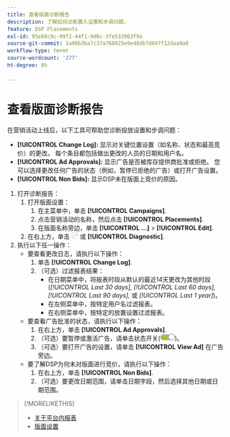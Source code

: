 ```yaml
---
title: 查看版面诊断报告
description: 了解如何诊断置入设置和步调问题。
feature: DSP Placements
exl-id: 95e88c9c-09f2-44f1-9d6c-3fe533963f9a
source-git-commit: 1a98b3ba7c37a768825e9e48db7d847f12daa9a0
workflow-type: tm+mt
source-wordcount: '277'
ht-degree: 0%

---
```


# 查看版面诊断报告

<!-- Does this really belong in the Campaign Management > Reports section or in the Placements section? -->

在营销活动上线后，以下工具可帮助您诊断投放设置和步调问题：

* **[!UICONTROL Change Log]:** 显示对关键位置设置（如名称、状态和最高竞价）的更改。 每个条目都包括做出更改的人员的日期和用户名。
* **[!UICONTROL Ad Approvals]:** 显示广告是否被库存提供商批准或拒绝。 您可以选择更改任何广告的状态（例如，暂停已拒绝的广告）或打开广告设置。
* **[!UICONTROL Non Bids]:** 显示DSP未在版面上竞价的原因。

1. 打开诊断报告：
   1. 打开版面设置：
      1. 在主菜单中，单击 **[!UICONTROL Campaigns]**.
      1. 点击营销活动的名称，然后点击 **[!UICONTROL Placements]**.
      1. 在版面名称旁边，单击  **[!UICONTROL ...]** > **[!UICONTROL Edit]**.
   1. 在右上方，单击 ![版面诊断](/help/dsp/assets/placement-diagnostics.png) 或 **[!UICONTROL Diagnostic]**.
1. 执行以下任一操作：
   * 要查看更改日志，请执行以下操作：
      1. 单击 **[!UICONTROL Change Log]**.
      1. （可选）过滤报表结果：
         * 在日期菜单中，将报表时段从默认的最近14天更改为其他时段(*[!UICONTROL Last 30 days],* *[!UICONTROL Last 60 days],* *[!UICONTROL Last 90 days],* 或 *[!UICONTROL Last 1 year]*)。
         * 在左侧菜单中，按特定用户名过滤报表。
         * 在右侧菜单中，按特定的放置设置过滤报表。
   * 要查看广告批准的状态，请执行以下操作：
      1. 在右上方，单击 **[!UICONTROL Ad Approvals]**.
      1. （可选）要暂停或激活广告，请单击状态开关(![状态开关](/help/dsp/assets/status-switch.png))。
      1. （可选）要打开广告的设置，请单击 **[!UICONTROL View Ad]** 在广告旁边。
   * 要了解DSP为何未对版面进行竞价，请执行以下操作：
      1. 在右上方，单击 **[!UICONTROL Non Bids]**.
      1. （可选）要更改日期范围，请单击日期字段，然后选择其他日期或日期范围。

<!-- Later, add link to >* Definitions for NBRs (Reading No Bid Reports (NBRs)) -->

>[!MORELIKETHIS]
>
>* [关于平台内报表](campaign-reports-about.md)
>* [版面设置](/help/dsp/campaign-management/placements/placement-settings.md)


